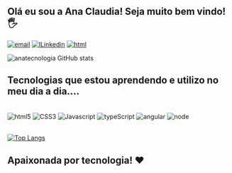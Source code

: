 ## Olá eu sou a Ana Claudia! Seja muito bem vindo! 🖐️

[![email](https://img.shields.io/badge/Gmail-D14836?style=for-the-badge&logo=gmail&logoColor=white)](anacarvalhotecnologia@gmail.com)
[![lLinkedin](https://img.shields.io/badge/LinkedIn-0077B5?style=for-the-badge&logo=linkedin&logoColor=white)](https://www.linkedin.com/in/anaclaudiacarvalhomagalhaes/)
[![html](https://img.shields.io/badge/Instagram-E4405F?style=for-the-badge&logo=instagram&logoColor=white
)](https://www.instagram.com/ana.carvalho.ti/)

![anatecnologia GitHub stats](https://github-readme-stats.vercel.app/api?username=anatecnologia&show_icons=true&theme=radical)

## Tecnologias que estou aprendendo e utilizo no meu dia a dia....

<div style="display: inline_block"><br/>
<img align="center" alt="html5" src="https://img.shields.io/badge/HTML5-E34F26?style=for-the-badge&logo=html5&logoColor=white"/>
<img align="center" alt="CSS3" src="https://img.shields.io/badge/CSS3-1572B6?style=for-the-badge&logo=css3&logoColor=white"/>
<img align="center" alt="Javascript" src="https://img.shields.io/badge/JavaScript-323330?style=for-the-badge&logo=javascript&logoColor=F7DF1E"/>
<img align="center" alt="typeScript" src="https://img.shields.io/badge/TypeScript-007ACC?style=for-the-badge&logo=typescript&logoColor=white"/>
<img align="center" alt="angular" src="https://img.shields.io/badge/AngularJS-E23237?style=for-the-badge&logo=angularjs&logoColor=white"/>
<img align="center" alt="node" src="https://img.shields.io/badge/Node.js-43853D?style=for-the-badge&logo=node.js&logoColor=white"/>
</div></br>

[![Top Langs](https://github-readme-stats.vercel.app/api/top-langs/?username=anatecnologia&langs_count=8)](https://github.com/anuraghazra/github-readme-stats)

## Apaixonada por tecnologia! ❤️


